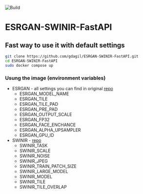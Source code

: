 ![Build](https://github.com/gdagil/ESRGAN-SWINIR-FastAPI/actions/workflows/docker-publish.yaml/badge.svg)

# ESRGAN-SWINIR-FastAPI
## Fast way to use it with default settings
```bash
git clone https://github.com/gdagil/ESRGAN-SWINIR-FastAPI.git
cd ESRGAN-SWINIR-FastAPI
sudo docker compose up
```
### Usung the image (environment variables)
* ESRGAN - all settings you can find in original [repo](https://github.com/xinntao/Real-ESRGAN)
	* ESRGAN_MODEL_NAME
	* ESRGAN_TILE
	* ESRGAN_TILE_PAD
	* ESRGAN_PRE_PAD
	* ESRGAN_OUTPUT_SCALE
	* ESRGAN_FP32
	* ESRGAN_FACE_ENCHANCE
	* ESRGAN_ALPHA_UPSAMPLER
	* ESRGAN_GPU_ID
* SWINIR - [repo](https://github.com/JingyunLiang/SwinIR)
	* SWINIR_TASK
	* SWINIR_SCALE
	* SWINIR_NOISE
	* SWINIR_JPEG
	* SWINIR_TRAIN_PATCH_SIZE
	* SWINIR_LARGE_MODEL
	* SWINIR_MODEL
	* SWINIR_TILE
	* SWINIR_TILE_OVERLAP
